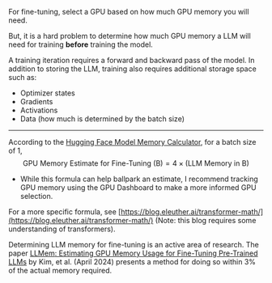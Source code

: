 For fine-tuning, select a GPU based on how much GPU memory you will need.

But, it is a hard problem to determine how much GPU memory a LLM will need for training  __before__  training the model.

A training iteration requires a forward and backward pass of the model. In addition to storing the LLM, training also requires additional storage space such as:
  * Optimizer states
  * Gradients
  * Activations
  * Data (how much is determined by the batch size)

---

According to the [Hugging Face Model Memory Calculator](https://huggingface.co/spaces/hf-accelerate/model-memory-usage), for a batch size of 1,  $$ \text{GPU Memory Estimate for Fine-Tuning (B)} = 4 \times (\text{LLM Memory in B})$$ 
  * While this formula can help ballpark an estimate, I recommend tracking GPU memory using the GPU Dashboard to make a more informed GPU selection.

For a more specific formula, see [https://blog.eleuther.ai/transformer-math/](https://blog.eleuther.ai/transformer-math/) (Note: this blog requires some understanding of transformers).


Determining LLM memory for fine-tuning is an active area of research.  The paper [LLMem](https://arxiv.org/abs/2404.10933)[: Estimating GPU Memory Usage for Fine-Tuning Pre-Trained LLMs](https://arxiv.org/abs/2404.10933) by Kim, et al. (April 2024) presents a method for doing so within 3% of the actual memory required.

